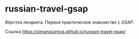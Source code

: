 # russian-travel-gsap

Вёрстка лендинга. Первое практическое знакомство с GSAP.

Ссылка
https://simanazarova.github.io/russian-travel-gsap/
